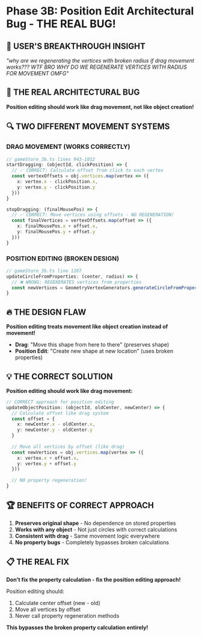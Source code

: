 # Phase 3B: Position Edit Architectural Bug - THE REAL BUG!

## 🚨 **USER'S BREAKTHROUGH INSIGHT**

*"why are we regenerating the vertices with broken radius if drag movement works??? WTF BRO WHY DO WE REGENERATE VERTICES WITH RADIUS FOR MOVEMENT OMFG"*

## 🎯 **THE REAL ARCHITECTURAL BUG**

**Position editing should work like drag movement, not like object creation!**

## 🔍 **TWO DIFFERENT MOVEMENT SYSTEMS**

### **DRAG MOVEMENT (WORKS CORRECTLY)**
```typescript
// gameStore_3b.ts lines 943-1012
startDragging: (objectId, clickPosition) => {
  // ✅ CORRECT: Calculate offset from click to each vertex
  const vertexOffsets = obj.vertices.map(vertex => ({
    x: vertex.x - clickPosition.x,
    y: vertex.y - clickPosition.y
  }))
}

stopDragging: (finalMousePos) => {
  // ✅ CORRECT: Move vertices using offsets - NO REGENERATION!
  const finalVertices = vertexOffsets.map(offset => ({
    x: finalMousePos.x + offset.x,
    y: finalMousePos.y + offset.y
  }))
}
```

### **POSITION EDITING (BROKEN DESIGN)**
```typescript
// gameStore_3b.ts line 1207
updateCircleFromProperties: (center, radius) => {
  // ❌ WRONG: REGENERATES vertices from properties
  const newVertices = GeometryVertexGenerators.generateCircleFromProperties(center, radius)
}
```

## 🔥 **THE DESIGN FLAW**

**Position editing treats movement like object creation instead of movement!**

- **Drag**: "Move this shape from here to there" (preserves shape)
- **Position Edit**: "Create new shape at new location" (uses broken properties)

## 💡 **THE CORRECT SOLUTION**

**Position editing should work like drag movement:**

```typescript
// CORRECT approach for position editing
updateObjectPosition: (objectId, oldCenter, newCenter) => {
  // Calculate offset like drag system
  const offset = {
    x: newCenter.x - oldCenter.x,
    y: newCenter.y - oldCenter.y
  }
  
  // Move all vertices by offset (like drag)
  const newVertices = obj.vertices.map(vertex => ({
    x: vertex.x + offset.x,
    y: vertex.y + offset.y
  }))
  
  // NO property regeneration!
}
```

## 🏆 **BENEFITS OF CORRECT APPROACH**

1. **Preserves original shape** - No dependence on stored properties
2. **Works with any object** - Not just circles with correct calculations
3. **Consistent with drag** - Same movement logic everywhere
4. **No property bugs** - Completely bypasses broken calculations

## 📋 **THE REAL FIX**

**Don't fix the property calculation - fix the position editing approach!**

Position editing should:
1. Calculate center offset (new - old)
2. Move all vertices by offset
3. Never call property regeneration methods

**This bypasses the broken property calculation entirely!**